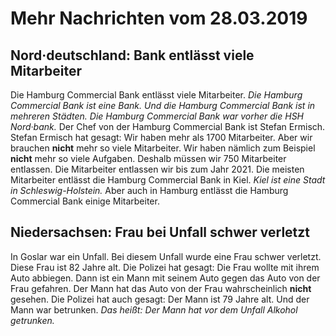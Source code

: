 # Mehr Nachrichten vom 28.03.2019


## Nord·deutschland: Bank entlässt viele Mitarbeiter
Die Hamburg Commercial Bank entlässt viele Mitarbeiter. 
*Die Hamburg Commercial Bank ist eine Bank.* 
*Und die Hamburg Commercial Bank ist in mehreren Städten.* 
*Die Hamburg Commercial Bank war vorher die HSH Nord·bank.* Der Chef von der Hamburg Commercial Bank ist Stefan Ermisch. Stefan Ermisch hat gesagt: Wir haben mehr als 1700 Mitarbeiter. Aber wir brauchen **nicht** mehr so viele Mitarbeiter. Wir haben nämlich zum Beispiel **nicht** mehr so viele Aufgaben. Deshalb müssen wir 750 Mitarbeiter entlassen. Die Mitarbeiter entlassen wir bis zum Jahr 2021. Die meisten Mitarbeiter entlässt die Hamburg Commercial Bank in Kiel. 
*Kiel ist eine Stadt in Schleswig-Holstein.* Aber auch in Hamburg entlässt die Hamburg Commercial Bank einige Mitarbeiter. 

## Niedersachsen: Frau bei Unfall schwer verletzt
In Goslar war ein Unfall. Bei diesem Unfall wurde eine Frau schwer verletzt. Diese Frau ist 82 Jahre alt. Die Polizei hat gesagt: Die Frau wollte mit ihrem Auto abbiegen. Dann ist ein Mann mit seinem Auto gegen das Auto von der Frau gefahren. Der Mann hat das Auto von der Frau wahrscheinlich **nicht** gesehen. Die Polizei hat auch gesagt: Der Mann ist 79 Jahre alt. Und der Mann war betrunken. *Das heißt:* 
*Der Mann hat vor dem Unfall Alkohol getrunken.* 
